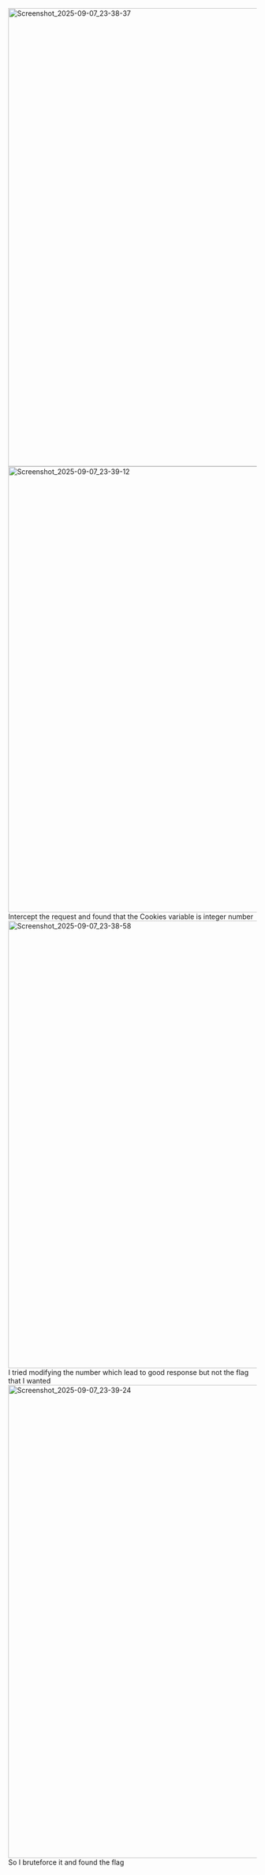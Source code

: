 <img width="1920" height="928" alt="Screenshot_2025-09-07_23-38-37" src="https://github.com/user-attachments/assets/5ce41384-c30f-42cc-9f83-2ce0ae0d2441" />

<img width="1596" height="903" alt="Screenshot_2025-09-07_23-39-12" src="https://github.com/user-attachments/assets/270e60cc-f1a0-4be6-bea7-89b2c217d003" />
Intercept the request and found that the Cookies variable is integer number
<img width="1594" height="906" alt="Screenshot_2025-09-07_23-38-58" src="https://github.com/user-attachments/assets/c434d7d4-3b22-41cd-90b9-77b03822acfb" />
I tried modifying the number which lead to good response but not the flag that I wanted
<img width="1749" height="958" alt="Screenshot_2025-09-07_23-39-24" src="https://github.com/user-attachments/assets/80a5f926-da1c-458a-9526-098948f7a644" />
So I bruteforce it and found the flag
